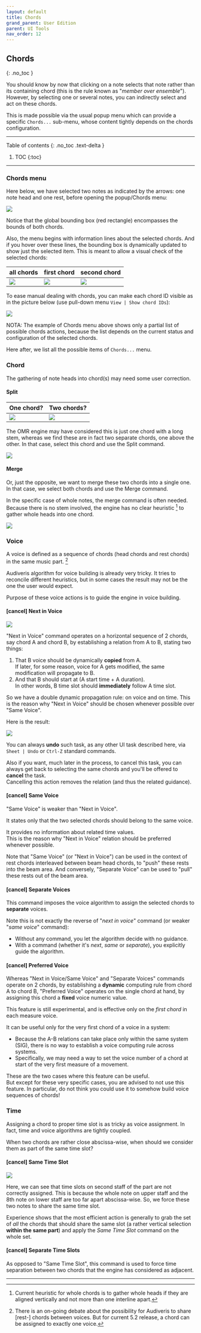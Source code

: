 ```yaml
---
layout: default
title: Chords
grand_parent: User Edition
parent: UI Tools
nav_order: 12
---
```

## Chords
{: .no_toc }

You should know by now that clicking on a note selects that note rather than its containing
chord (this is the rule known as "_member over ensemble_").
However, by selecting one or several notes, you can indirectly select and act on these chords.

This is made possible via the usual popup menu which can provide a specific `Chords...`
sub-menu, whose content tightly depends on the chords configuration.

---
Table of contents
{: .no_toc .text-delta }

1. TOC
{:toc}
---

### Chords menu

Here below, we have selected two notes as indicated by the arrows: one note head and one rest,
before opening the popup/Chords menu:

![](../assets/images/chords_selection.png)

Notice that the global bounding box (red rectangle) encompasses the bounds of both chords.

Also, the menu begins with information lines about the selected chords.
And if you hover over these lines, the bounding box is dynamically updated to show just the
selected item.
This is meant to allow a visual check of the selected chords:

| all chords | first chord | second chord |
| --- | --- | --- |
| ![](../assets/images/chords_both.png) | ![](../assets/images/chords_one.png) | ![](../assets/images/chords_two.png) |

To ease manual dealing with chords, you can make each chord ID visible as in the picture below
(use pull-down menu `View | Show chord IDs`):

![](../assets/images/chord_ids.png)

NOTA: The example of Chords menu above shows only a partial list of possible chords actions,
because the list depends on the current status and configuration of the selected chords.

Here after, we list all the possible items of `Chords...` menu.

### Chord

The gathering of note heads into chord(s) may need some user correction.

#### Split

| One chord? | Two chords? |
| --- | --- |
| ![](../assets/images/chord_split_1.png) | ![](../assets/images/chord_split_2.png) |

The OMR engine may have considered this is just one chord with a long stem, whereas we find
these are in fact two separate chords, one above the other.
In that case, select this chord and use the Split command.

![](../assets/images/chord_split.png)

#### Merge

Or, just the opposite, we want to merge these two chords into a single one.
In that case, we select both chords and use the Merge command.

In the specific case of whole notes, the merge command is often needed.
Because there is no stem involved, the engine has no clear heuristic [^whole_chord]
to gather whole heads into one chord.

![](../assets/images/chord_merge.png)

### Voice

A voice is defined as a sequence of chords (head chords and rest chords) in the same music part. [^voice_sharing]

Audiveris algorithm for voice building is already very tricky.
It tries to reconcile different heuristics, but in some cases the result may not be the one the
user would expect.

Purpose of these voice actions is to guide the engine in voice building.

#### [cancel] Next in Voice

![](../assets/images/next_in_voice.png)

"Next in Voice" command operates on a horizontal sequence of 2 chords,
say chord A and chord B, by establishing a relation from A to B,
stating two things:
1. That B voice should be dynamically **copied** from A.   
   If later, for some reason, voice for A gets modified, the same modification will propagate to B.
2. And that B should start at (A start time + A duration).   
   In other words, B time slot should **immediately** follow A time slot.

So we have a double dynamic propagation rule: on voice and on time.
This is the reason why "Next in Voice" should be chosen whenever possible over "Same Voice".

Here is the result:

![](../assets/images/next_in_voice_after.png)

You can always **undo** such task, as any other UI task described here,
via `Sheet | Undo` or `Ctrl-Z` standard commands.

Also if you want, much later in the process, to cancel this task, you can always get back
to selecting the same chords and you'll be offered to **cancel** the task.   
Cancelling this action removes the relation (and thus the related guidance).

#### [cancel] Same Voice

"Same Voice" is weaker than "Next in Voice".

It states only that the two selected chords should belong to the same voice.

It provides no information about related time values.   
This is the reason why "Next in Voice" relation should be preferred whenever possible.

Note that "Same Voice" (or "Next in Voice") can be used in the context of rest chords interleaved
between beam head chords, to "push" these rests into the beam area.
And conversely, "Separate Voice" can be used to "pull" these rests out of the beam area.

#### [cancel] Separate Voices

This command imposes the voice algorithm to assign the selected chords to **separate** voices.

Note this is not exactly the reverse of "_next in voice_" command (or weaker "_same voice_" command):
* Without any command, you let the algorithm decide with no guidance.
* With a command (whether it's _next_, _same_ or _separate_), you explicitly guide the algorithm.

#### [cancel] Preferred Voice

Whereas "Next in Voice/Same Voice" and "Separate Voices" commands operate on 2 chords,
by establishing a **dynamic** computing rule from chord A to chord B,
"Preferred Voice" operates on the single chord at hand, by assigning this chord a **fixed** voice
numeric value.

This feature is still experimental, and is effective only on the _first chord_ in each measure voice.

It can be useful only for the very first chord of a voice in a system:
- Because the A-B relations can take place only within the same system (SIG), there is no way to
establish a voice computing rule across systems.
- Specifically, we may need a way to set the voice number of a chord at start of
the very first measure of a movement.

These are the two cases where this feature can be useful.   
But except for these very specific cases, you are advised to not use this feature.
In particular, do not think you could use it to somehow build voice sequences of chords!

### Time

Assigning a chord to proper time slot is as tricky as voice assignment.
In fact, time and voice algorithms are tightly coupled.

When two chords are rather close abscissa-wise, when should we consider them as part of the same
time slot?

#### [cancel] Same Time Slot

![](../assets/images/same_slot.png)

Here, we can see that time slots on second staff of the part are not correctly assigned.
This is because the whole note on upper staff and the 8th note on lower staff are too far apart
abscissa-wise.
So, we force these two notes to share the same time slot.

Experience shows that the most efficient action is generally to grab the set of _all_ the chords
that should share the same slot (a rather vertical selection **within the same part**)
and apply the _Same Time Slot_ command on the whole set.

#### [cancel] Separate Time Slots

As opposed to "Same Time Slot", this command is used to force time separation between two
chords that the engine has considered as adjacent.

---
[^voice_sharing]: There is an on-going debate about the possibility for Audiveris to share [rest-] chords between voices. But for current 5.2 release, a chord can be assigned to exactly one voice.

[^whole_chord]: Current heuristic for whole chords is to gather whole heads if they are aligned vertically and not more than one interline apart.
